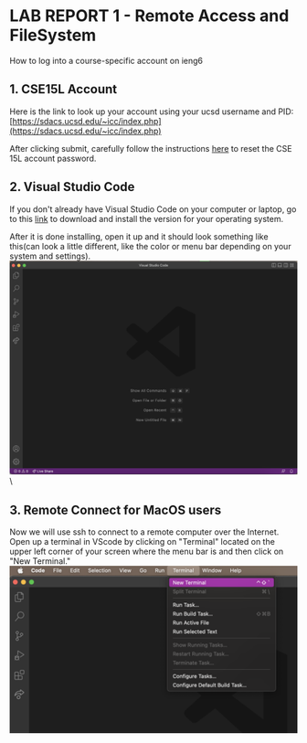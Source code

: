 # LAB REPORT 1 - Remote Access and FileSystem
How to log into a course-specific account on ieng6


## **1. CSE15L Account**
Here is the link to look up your account using your ucsd username and PID: [https://sdacs.ucsd.edu/~icc/index.php](https://sdacs.ucsd.edu/~icc/index.php)

After clicking submit, carefully follow the instructions [here](https://drive.google.com/file/d/17IDZn8Qq7Q0RkYMxdiIR0o6HJ3B5YqSW/view?usp=share_link) to reset the CSE 15L account password.

## **2. Visual Studio Code**
If you don't already have Visual Studio Code on your computer or laptop, go to this [link](https://code.visualstudio.com) to download and install the version for your operating system.

After it is done installing, open it up and it should look something like this(can look a little different, like the color or menu bar depending on your system and settings).
![Image](vsc-screenshot.png)\

## **3. Remote Connect for MacOS users**
Now we will use ssh to connect to a remote computer over the Internet. Open up a terminal in VScode by clicking on "Terminal" located on the upper left corner of your screen where the menu bar is and then click on "New Terminal."
![Image](terminal1.png)


